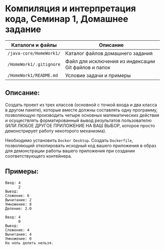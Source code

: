 # Компиляция и интерпретация кода, Семинар 1, Домашнее задание

Каталоги и файлы        | Описание
------------------------|-----------------------------------------------------
`/java-core/HomeWork1/` | Каталог файлов домашнего задания
`/HomeWork1/.gitignore` | Файл для исключения из индексации Git файлов и папок
`/HomeWork1/README.md`  | Условие задачи и примеры

## Описание:

Создать проект из трех классов (основной с точкой входа и два класса в другом пакете), которые вместе должны составлять одну программу, позволяющую производить четыре основных математических действия и осуществлять форматированный вывод результатов пользователю (ИЛИ ЛЮБОЕ ДРУГОЕ ПРИЛОЖЕНИЕ НА ВАШ ВЫБОР, которое просто демонстрирует работу некоторого механизма).

Необходимо установить `Docker Desktop`. Создать `Dockerfile`, позволяющий откопировать исходный код вашего приложения в образ для демонстрации работы вашего приложения при создании соответствующего контейнера.

## Примеры:

```
Ввод: 4
      2
Вывод:
Сложение: 6
Вычитание: 2
Умножение: 8
Деление: 2.0
```
```
Ввод: 4
      0
Вывод:
Сложение: 4
Вычитание: 4
Умножение: 0
На ноль делить нельзя.
```

